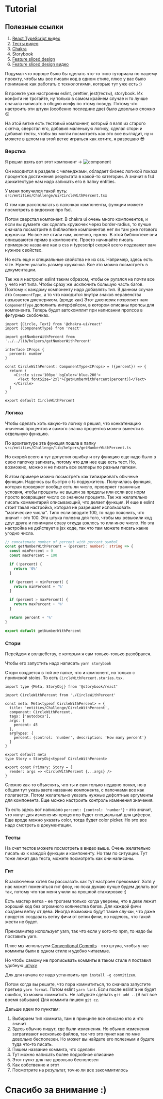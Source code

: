 # Tutorial

## Полезные ссылки

1. [React TypeScript видео](https://www.youtube.com/watch?v=92qcfeWxtnY)
2. [Тесты видео](https://www.youtube.com/watch?v=y2emL1fMRyY&t=2514s)
3. [Chakra](https://chakra-ui.com/getting-started)
4. [Storybook](https://storybook.js.org/docs/react/writing-stories/introduction)
5. [Feature sliced design](https://feature-sliced.design/ru/docs/get-started/overview)
6. [Feature sliced design видео](https://youtu.be/c3JGBdxfYcU?t=1620)

Подумал что хороше было бы сделать что-то типо туториала по нашему проекту, чтобы мы все писали код в одном стиле, плюс у вас было понимание как работать с технологиями, которые тут уже есть :)

В проекте уже настроены eslint, prettier, jest(тесты), storybook. Их конфиги не трогайте, ну только в самом крайнем случае и то лучше сначала написать в общую конфу по этому поводу. Потому что настроить эти штуки (особенно последние две) было довольно сложно :confused:

На этой ветке есть тестовый компонент, который я взял из старого скетча, сверстал его, добавил маленькую логику, сделал стори и добавил тесты, чтобы вы могли посмотреть как это все выглядит, ну и можете в целом на этой ветке играться как хотите, я разрешаю :sunglasses:


### Верстка
Я решил взять вот этот компонент ->
![component](https://imgur.com/7WZ5G9A.jpg)

Он находится в разделе с челенджами, обладает бизнес логикой показа процентов достижения результата в какой-то категории. А значит в fsd арихитектуре нам надо запихать его в папку entities.

У меня получился такой путь: ``src/entities/Challenge/ui/CircleWithPercent.tsx``

О том как рассполагать в папочках компоненты, функции можете посмотреть в видосике про fsd.

Потом сверстал компонент. В chakra ui очень много компонентов, и если вы думаете как сделать кружочек через border-radius, то лучше сначала посмотрите в библиотеке компонентов нет ли там уже готового кружочка.
Но все же стили нам, конечно, нужны. В этой библиотеке они описываются прямо в компоненте. Просто начинайте писать примерное название как в css и typescript скорей всего подскажет вам нужное свойство. 

Но есть еще и специальные свойства не из css. Например, здесь есть size. Нужен указать размер кружочка. Все это можно посмотреть в документации.

Так же я настроил eslint таким образом, чтобы он ругался на почти все у чего нет типа. Чтобы сразу же исключить большую часть багов. Поэтому к каждому компоненту надо добавлять тип. В данном случае это ``ComponentType``, а то что находится внутри знаков неравенства называется дженериком. (вроде как) Этот дженерик позволяет нам ``ComponentType`` дополнить интерфейсом, в котором описаны пропсы для компонента. Теперь будет автокомплит при написании пропсов в фигурных скобочках. 
```tsx
import {Circle, Text} from '@chakra-ui/react'
import {ComponentType} from 'react'

import getNumberWithPercent from '../../lib/helpers/getNumberWithPercent'

interface IProps {
  percent: number
}

const CircleWithPercent: ComponentType<IProps> = ({percent}) => {
  return (
    <Circle size='100px' bgColor='blue.200'>
      <Text fontSize='2xl'>{getNumberWithPercent(percent)}</Text>
    </Circle>
  )
}

export default CircleWithPercent
```

### Логика
Чтобы сделать хоть какую-то логику я решил, что конкатенацию значения процентов и самого значка процентов можно вынести в отдельную функцию.

По архитектуре эта функция пошла в папку ``src/entities/Challenge/lib/helpers/getNumberWithPercent.ts``

Но скорей всего я тут допустил ошибку и эту функцию еще надо было в свою папочку запихать, потому что для нее еще есть тест. Но, возможно, можно и не пихать все хелперы по разным папкам.

В этом примере можно посмотреть как типизриовать обычные функции. Надеюсь вы быстро с ts  подружитесь. Получилась функция, которая проверяет вообще есть ли число, проверяет граничные условия, чтобы проценты не вышли за пределы или если все норм просто возвращает число со значком процента. Так же желательно писать комментарий описывающий, что делает функция. И еще в eslint стоит такая настройка, которая не разрешает использовать "магические числа". Типо если вводите 100, то надо пояснить, что значит - это 100. Эта штука полезна для того, чтобы мы ревьюили код друг друга и понимали сразу откуда взялось то или иное число. Но эта настройка не дкйствует в jsx коде, так что там можете писать какие угодно числа.
```ts
// concatenate number of percent with percent symbol
const getNumberWithPercent = (percent: number): string => {
  const minPercent = 0
  const maxPercent = 100

  if (!percent) {
    return '0%'
  }

  if (percent < minPercent) {
    return minPercent + '%'
  }

  if (percent > maxPercent) {
    return maxPercent + '%'
  }

  return percent + '%'
}

export default getNumberWithPercent

```

### Стори
Перейдем к волшебству, с которым я сам только-только разобрался.

Чтобы его запустить надо написать ``yarn storybook``

Стори создается в той же папке, что и компонент, но только с припиской stoies. То есть ``CircleWithPercent.stories.tsx``.

```tsx
import type {Meta, StoryObj} from '@storybook/react'

import CircleWithPercent from './CircleWithPercent'

const meta: Meta<typeof CircleWithPercent> = {
  title: 'entities/Challenge/CircleWithPercent',
  component: CircleWithPercent,
  tags: ['autodocs'],
  args: {
    percent: 45
  },
  argTypes: {
    percent: {control: 'number', description: 'How many percent'}
  }
}

export default meta
type Story = StoryObj<typeof CircleWithPercent>

export const Primary: Story = {
  render: args => <CircleWithPercent {...args} />
}

```

Сложно как-то объяснять, что ты и сам только недавно понял, но в общем тут указываете название компонента, с папочками все как полагается. Потом желательно указать нужные дефолтные аргументы для компонента. Еще можно настроить контроль изменения значения. 

То есть здесь вот написано ``percent: {control: 'number'}`` - это значит, что инпут для изменения процентов будет специальный для циферок. Еще вроде можно указать color, тогда будет color picker. Но это все надо смотреть в документации.

### Тесты
На счет тестов можете посмотреть в видео выше. Очень желательно писать их к каждой функции и компоненту. Но там по ситуации. Тут тоже лежит два теста, можете посмотреть как они написаны.


### Гит

В заключении хотел бы рассказать как тут настроен прекоммит.
Хотя у нас может поменяться гит флоу, но пока думаю лучше будем делать вот так, потому что так меня учили на прошлой стажировке :)

Есть мастер ветка - ее трогаем только когда уверены, что в деве лежит хороший код без огромного количества багов. Для каждой фичи создаем ветку от дева. Иногда возможно будут такие случаи, что даже придется создавать ветку фичи от ветки фичи, но надеюсь, что такой жести не будет.

Прекоммитер использует yarn, так что если у кого-то npm, то надо бы поставить yarn.

Плюс мы используем [Conventional Commits](https://www.conventionalcommits.org/en/v1.0.0/) - это штука, чтобы у нас коммиты были в одном стиле и удобно читаемые.

Но чтобы самому не прописывать коммиты в таком стиле я поставил удобную [штуку](https://github.com/commitizen/cz-cli)

Для для начала ее надо установить ``npm install -g commitizen``.

Потом когда вы решите, что пора коммититься, то сначала запустите претьер ``yarn format``.
Потом eslint ``yarn lint``. Если после eslint'a не будет ошибок, то можно коммитить. Не забудьте сделать ``git add .``. (Я вот все время забываю)
Для коммита пишем ``git cz``.

Дальше идем по пунктам:
1. Выбираем тип коммита, там в принципе все описано кто и что значит
2. Здесь обычно пишут, где были изменения. Но обычно изменения затрагивают несколько файлов, так что это пункт как по мне довольно бесполезен. Но может вы найдете его полезным и будете туда что-то писать.
3. Пишем название коммита, что сделали
4. Тут можно написать более подробное описание
5. Этот пункт для нас довольно бесполезен
6. Как собственно и этот
7. Посмотрите на результат, точно ли все закоммитилось

# Спасибо за внимание :)
